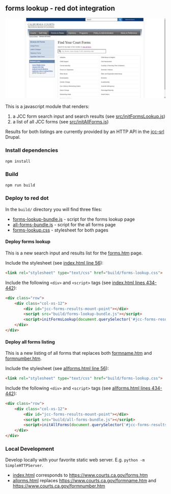 ## forms lookup - red dot integration

![](screenshot.png)

This is a javascript module that renders:

1) a JCC form search input and search results (see [src/initFormsLookup.js](src/initFormsLookup.js))
2) a list of all JCC forms (see [src/initAllForms.js](src/initAllForms.js))

Results for both listings are currently provided by an HTTP API in the [jcc-srl](https://github.com/chapter-three/jcc-srl/tree/epic-forms) Drupal.

### Install dependencies

```
npm install
```

### Build

```
npm run build
```

### Deploy to red dot

In the `build/` directory you will find three files:

- [forms-lookup-bundle.js](build/forms-lookup-bundle.js) - script for the forms lookup page
- [all-forms-bundle.js](build/all-forms-bundle.js) - script for the all forms page
- [forms-lookup.css](build/forms-lookup.css) - stylesheet for both pages

#### Deploy forms lookup

This is a new search input and results list for the [forms.htm](https://www.courts.ca.gov/forms.htm) page.

Include the stylesheet (see [index.html line 56](index.html#L56)):

```html
<link rel="stylesheet" type="text/css" href="build/forms-lookup.css">
```

Include the following `<div>` and `<script>` tags (see [index.html lines 434-442](index.html#L434-L442)):

```html
<div class="row"> 
    <div class="col-xs-12">
        <div id="jcc-forms-results-mount-point"></div>
        <script src="build/forms-lookup-bundle.js"></script>
        <script>initFormsLookup(document.querySelector('#jcc-forms-results-mount-point'));</script>
    </div>
</div>
```

#### Deploy all forms listing

This is a new listing of all forms that replaces both [formname.htm](https://www.courts.ca.gov/formname.htm) and [formnumber.htm](https://www.courts.ca.gov/formnumber.htm). 

Include the stylesheet (see [allforms.html line 56](allforms.html#L56)):

```html
<link rel="stylesheet" type="text/css" href="build/forms-lookup.css">
```

Include the following `<div>` and `<script>` tags (see [allforms.html lines 434-442](allforms.html#L434-L442)):

```html
<div class="row"> 
    <div class="col-xs-12">
        <div id="jcc-forms-results-mount-point"></div>
        <script src="build/all-forms-bundle.js"></script>
        <script>initAllForms(document.querySelector('#jcc-forms-results-mount-point'));</script>
    </div>
</div>
```

### Local Development

Develop locally with your favorite static web server. E.g. `python -m SimpleHTTPServer`.

- [index.html](index.html) corresponds to https://www.courts.ca.gov/forms.htm
- [allorms.html](allforms.html) replaces https://www.courts.ca.gov/formname.htm and https://www.courts.ca.gov/formnumber.htm
